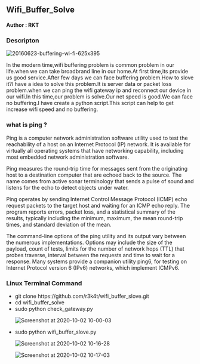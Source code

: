 <h2> Wifi_Buffer_Solve</h2>

<h4>Author : RKT</h4>

### Descripton ###

![20160623-buffering-wi-fi-625x395](https://user-images.githubusercontent.com/69615463/94889905-5fe1af00-049b-11eb-9921-78ac75ce7ef0.gif)


In the modern time,wifi buffering problem is common problem in our life.when we can take broadbrand line in our home.At first time,its provide us good service.After few days we can face buffering problem.How to slove it?I have a idea to solve this problem.It is server data or packet loss problem.when we can ping the wifi gateway ip and reconnect our device in our wifi.In this time,our problem is solve.Our net speed is good.We can face no buffering.I have create a python script.This script can help to get increase wifi speed and no buffering.

### what is ping ? ###

Ping is a computer network administration software utility used to test the reachability of a host on an Internet Protocol (IP) network. It is available for virtually all operating systems that have networking capability, including most embedded network administration software.

Ping measures the round-trip time for messages sent from the originating host to a destination computer that are echoed back to the source. The name comes from active sonar terminology that sends a pulse of sound and listens for the echo to detect objects under water.

Ping operates by sending Internet Control Message Protocol (ICMP) echo request packets to the target host and waiting for an ICMP echo reply. The program reports errors, packet loss, and a statistical summary of the results, typically including the minimum, maximum, the mean round-trip times, and standard deviation of the mean.

The command-line options of the ping utility and its output vary between the numerous implementations. Options may include the size of the payload, count of tests, limits for the number of network hops (TTL) that probes traverse, interval between the requests and time to wait for a response. Many systems provide a companion utility ping6, for testing on Internet Protocol version 6 (IPv6) networks, which implement ICMPv6. 

### Linux Terminal Command ###

<ul>
<li>git clone https://github.com/r3k4t/wifi_buffer_slove.git</li>
<li>cd  wifi_buffer_solve</li>
<li>sudo python check_gateway.py</li>

![Screenshot at 2020-10-02 10-00-03](https://user-images.githubusercontent.com/69615463/94888443-c2847c00-0496-11eb-93b9-b7524400f967.png)

<li>sudo python wifi_buffer_slove.py</li>

![Screenshot at 2020-10-02 10-16-28](https://user-images.githubusercontent.com/69615463/94889036-83efc100-0498-11eb-8c71-dfe552d1ca70.png)

![Screenshot at 2020-10-02 10-17-03](https://user-images.githubusercontent.com/69615463/94889074-99fd8180-0498-11eb-9f93-e6bf3caf15d2.png)



